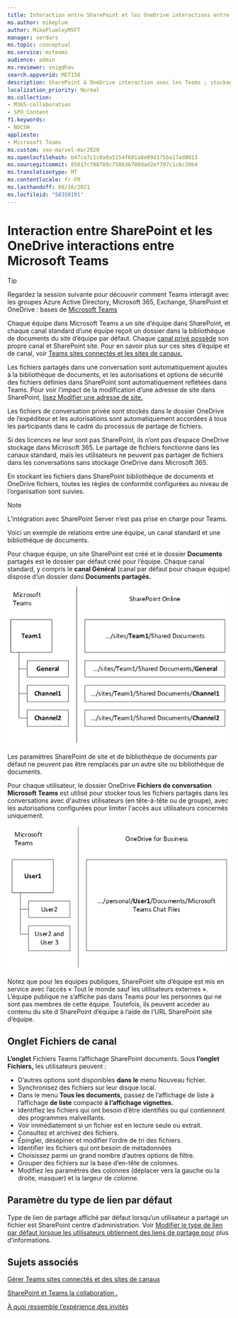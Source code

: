 ```yaml
---
title: Interaction entre SharePoint et les OneDrive interactions entre Microsoft Teams
ms.author: mikeplum
author: MikePlumleyMSFT
manager: serdars
ms.topic: conceptual
ms.service: msteams
audience: admin
ms.reviewer: snigdhav
search.appverid: MET150
description: SharePoint & OneDrive interaction avec les Teams ; stockage de fichiers de conversation privée & interaction entre l’équipe, le canal standard et & bibliothèque de documents.
localization_priority: Normal
ms.collection:
- M365-collaboration
- SPO_Content
f1.keywords:
- NOCSH
appliesto:
- Microsoft Teams
ms.custom: seo-marvel-mar2020
ms.openlocfilehash: b47ca7c1c0a9a5154f681a8e09d175ba17ad8013
ms.sourcegitcommit: 85017cf88789c750836780dad2ef707c1c6c39b4
ms.translationtype: MT
ms.contentlocale: fr-FR
ms.lasthandoff: 08/16/2021
ms.locfileid: "58359191"
---
```

# <a name="how-sharepoint-and-onedrive-interact-with-microsoft-teams"></a>Interaction entre SharePoint et les OneDrive interactions entre Microsoft Teams

> [!Tip]
> Regardez la session suivante pour découvrir comment Teams interagit avec les groupes Azure Active Directory, Microsoft 365, Exchange, SharePoint et OneDrive : bases de [Microsoft Teams](https://aka.ms/teams-foundations)

Chaque équipe dans Microsoft Teams a un site d’équipe dans SharePoint, et chaque canal standard d’une équipe reçoit un dossier dans la bibliothèque de documents du site d’équipe par défaut. Chaque [canal privé possède](private-channels.md) son propre canal et SharePoint site. Pour en savoir plus sur ces sites d’équipe et de canal, voir [Teams sites connectés et les sites de canaux.](/sharepoint/teams-connected-sites)

Les fichiers partagés dans une conversation sont automatiquement ajoutés à la bibliothèque de documents, et les autorisations et options de sécurité des fichiers définies dans SharePoint sont automatiquement reflétées dans Teams. Pour voir l’impact de la modification d’une adresse de site dans SharePoint, [lisez Modifier une adresse de site.](/sharepoint/change-site-address)

Les fichiers de conversation privée sont stockés dans le dossier OneDrive de l’expéditeur et les autorisations sont automatiquement accordées à tous les participants dans le cadre du processus de partage de fichiers.

Si des licences ne leur sont pas SharePoint, ils n’ont pas d’espace OneDrive stockage dans Microsoft 365. Le partage de fichiers fonctionne dans les canaux standard, mais les utilisateurs ne peuvent pas partager de fichiers dans les conversations sans stockage OneDrive dans Microsoft 365.

En stockant les fichiers dans SharePoint bibliothèque de documents et OneDrive fichiers, toutes les règles de conformité configurées au niveau de l’organisation sont suivies. 

> [!NOTE]
> L’intégration avec SharePoint Server n’est pas prise en charge pour Teams.

Voici un exemple de relations entre une équipe, un canal standard et une bibliothèque de documents.

Pour chaque équipe, un site SharePoint est créé et le dossier **Documents** partagés est le dossier par défaut créé pour l’équipe. Chaque canal standard, y compris le **canal Général** (canal par défaut pour chaque équipe) dispose d’un dossier dans **Documents partagés.**

![Diagramme des dossiers Documents partagés dans SharePoint.](media/Understand_how_SharePoint_Online_and_OneDrive_for_Business_interact_with_Microsoft_Teams_image1.png)

Les paramètres SharePoint de site et de bibliothèque de documents par défaut ne peuvent pas être remplacés par un autre site ou bibliothèque de documents.

Pour chaque utilisateur, le dossier OneDrive **Fichiers de conversation Microsoft Teams** est utilisé pour stocker tous les fichiers partagés dans les conversations avec d'autres utilisateurs (en tête-à-tête ou de groupe), avec les autorisations configurées pour limiter l'accès aux utilisateurs concernés uniquement.

![Diagramme du dossier OneDrive nommé Microsoft Teams Fichiers de conversation](media/Understand_how_SharePoint_Online_and_OneDrive_for_Business_interact_with_Microsoft_Teams_image2.png)

Notez que pour les équipes publiques, SharePoint site d’équipe est mis en service avec l’accès « Tout le monde sauf les utilisateurs externes ». L’équipe publique ne s’affiche pas dans Teams pour les personnes qui ne sont pas membres de cette équipe. Toutefois, ils peuvent accéder au contenu du site d SharePoint d’équipe à l’aide de l’URL SharePoint site d’équipe. 

## <a name="channel-files-tab"></a>Onglet Fichiers de canal

**L’onglet** Fichiers Teams l’affichage SharePoint documents. Sous **l’onglet Fichiers,** les utilisateurs peuvent :

- D’autres options sont disponibles **dans le** menu Nouveau fichier.
- Synchronisez des fichiers sur leur disque local.
- Dans le menu **Tous les documents,** passez de l’affichage de liste à l’affichage **de liste** compacté **à l’affichage vignettes.** 
- Identifiez les fichiers qui ont besoin d’être identifiés ou qui contiennent des programmes malveillants.
- Voir immédiatement si un fichier est en lecture seule ou extrait.
- Consultez et archivez des fichiers.
- Épingler, désépiner et modifier l’ordre de tri des fichiers.
- Identifier les fichiers qui ont besoin de métadonnées
- Choisissez parmi un grand nombre d’autres options de filtre.
- Grouper des fichiers sur la base d’en-tête de colonnes.
- Modifiez les paramètres des colonnes (déplacer vers la gauche ou la droite, masquer) et la largeur de colonne.

## <a name="default-link-type-setting"></a>Paramètre du type de lien par défaut

Type de lien de partage affiché par défaut lorsqu’un utilisateur a partagé un fichier est SharePoint centre d’administration. Voir [Modifier le type de lien par défaut lorsque les utilisateurs obtiennent des liens de partage pour](/sharepoint/change-default-sharing-link) plus d’informations.

## <a name="related-topics"></a>Sujets associés

[Gérer Teams sites connectés et des sites de canaux](/SharePoint/teams-connected-sites)

[SharePoint et Teams la collaboration .](https://techcommunity.microsoft.com/t5/Microsoft-SharePoint-Blog/SharePoint-and-Teams-Better-Together/ba-p/189593)

[À quoi ressemble l’expérience des invités](guest-experience.md)
